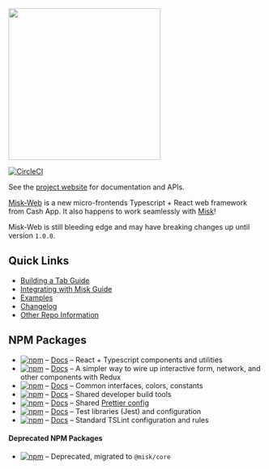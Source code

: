 <img src="https://raw.githubusercontent.com/cashapp/misk/master/misk.png" width="300"/>

[![CircleCI](https://circleci.com/gh/cashapp/misk-web.svg?style=svg)](https://circleci.com/gh/cashapp/misk-web)

See the [project website][docs] for documentation and APIs.

[Misk-Web][repo] is a new micro-frontends Typescript + React web framework from Cash App. It also happens to work seamlessly with [Misk](https://github.com/cashapp/misk)!

Misk-Web is still bleeding edge and may have breaking changes up until version `1.0.0`.

## Quick Links

- [Building a Tab Guide](https://cashapp.github.io/misk-web/docs/guides/building-a-tab)
- [Integrating with Misk Guide](https://cashapp.github.io/misk-web/docs/guides/integrating-with-misk)
- [Examples](https://cashapp.github.io/misk-web/examples/)
- [Changelog](https://cashapp.github.io/misk-web/docs/guides/changelog)
- [Other Repo Information](https://cashapp.github.io/misk-web/docs/guides)

## NPM Packages

- [![npm](https://img.shields.io/npm/v/@misk/core.svg?label=@misk/core)](https://www.npmjs.com/package/@misk/core) &ndash; [Docs][coredocs] &ndash; React + Typescript components and utilities
- [![npm](https://img.shields.io/npm/v/@misk/simpleredux.svg?label=@misk/simpleredux)](https://www.npmjs.com/package/@misk/simpleredux) &ndash; [Docs][simplereduxdocs] &ndash; A simpler way to wire up interactive form, network, and other components with Redux
- [![npm](https://img.shields.io/npm/v/@misk/common.svg?label=@misk/common)](https://www.npmjs.com/package/@misk/common) &ndash; [Docs][commondocs] &ndash; Common interfaces, colors, constants
- [![npm](https://img.shields.io/npm/v/@misk/dev.svg?label=@misk/dev)](https://www.npmjs.com/package/@misk/dev) &ndash; [Docs][devdocs] &ndash; Shared developer build tools
- [![npm](https://img.shields.io/npm/v/@misk/prettier.svg?label=@misk/prettier)](https://www.npmjs.com/package/@misk/prettier) &ndash; [Docs][prettierdocs] &ndash; Shared [Prettier config](https://prettier.io/docs/en/configuration.html)
- [![npm](https://img.shields.io/npm/v/@misk/test.svg?label=@misk/test)](https://www.npmjs.com/package/@misk/test) &ndash; [Docs][testdocs] &ndash; Test libraries (Jest) and configuration
- [![npm](https://img.shields.io/npm/v/@misk/tslint.svg?label=@misk/tslint)](https://www.npmjs.com/package/@misk/tslint) &ndash; [Docs][tslintdocs] &ndash; Standard TSLint configuration and rules

#### Deprecated NPM Packages

- [![npm](https://img.shields.io/npm/v/@misk/components.svg?label=@misk/components)](https://www.npmjs.com/package/@misk/components) &ndash; Deprecated, migrated to `@misk/core`

[repo]: https://github.com/cashapp/misk-web/
[docs]: https://cashapp.github.io/misk-web/
[coredocs]: https://cashapp.github.io/misk-web/docs/packages/core/
[simplereduxdocs]: https://cashapp.github.io/misk-web/docs/packages/simpleredux/
[commondocs]: https://cashapp.github.io/misk-web/docs/packages/common/
[devdocs]: https://cashapp.github.io/misk-web/docs/packages/dev/
[prettierdocs]: https://cashapp.github.io/misk-web/docs/packages/prettier/
[testdocs]: https://cashapp.github.io/misk-web/docs/packages/test/
[tslintdocs]: https://cashapp.github.io/misk-web/docs/packages/tslint/
[componentsdocs]: https://cashapp.github.io/misk-web/docs/packages/components/
